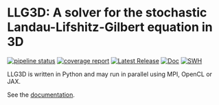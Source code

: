 # LLG3D: A solver for the stochastic Landau-Lifshitz-Gilbert equation in 3D

[![pipeline status](https://gitlab.math.unistra.fr/llg3d/llg3d/badges/main/pipeline.svg)](https://gitlab.math.unistra.fr/llg3d/llg3d/-/commits/main)
[![coverage report](https://gitlab.math.unistra.fr/llg3d/llg3d/badges/main/coverage.svg)](https://llg3d.pages.math.unistra.fr/llg3d/coverage)
[![Latest Release](https://gitlab.math.unistra.fr/llg3d/llg3d/-/badges/release.svg)](https://gitlab.math.unistra.fr/llg3d/llg3d/-/releases)
[![Doc](https://img.shields.io/badge/doc-sphinx-blue)](https://llg3d.pages.math.unistra.fr/llg3d/)
[![SWH](https://archive.softwareheritage.org/badge/origin/https://gitlab.math.unistra.fr/llg3d/llg3d/)](https://archive.softwareheritage.org/browse/origin/?origin_url=https://gitlab.math.unistra.fr/llg3d/llg3d)

LLG3D is written in Python and may run in parallel using MPI, OpenCL or JAX.

See the [documentation](https://llg3d.pages.math.unistra.fr/llg3d/).
